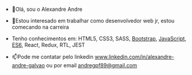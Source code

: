 - 👋Olá, sou o Alexandre Andre
- 👀Estou interesado em trabalhar como desenvolvedor web jr, estou comecando na carreira
- Tenho conhecimentos em:
HTML5, CSS3, SASS, [Bootstrap](https://andre-bootstrap.netlify.app/), [JavaScript](https://andre-javascript.netlify.app/), [ES6](https://js-es6.netlify.app/), React, Redux, RTL, JEST

- 📫Pode me contatar pelo linkedin www.linkedin.com/in/alexandre-andre-galvao ou por email andregpf89@gmail.com

<!---
alexandre-andre/alexandre-andre is a ✨ special ✨ repository because its `README.md` (this file) appears on your GitHub profile.
You can click the Preview link to take a look at your changes.
--->

